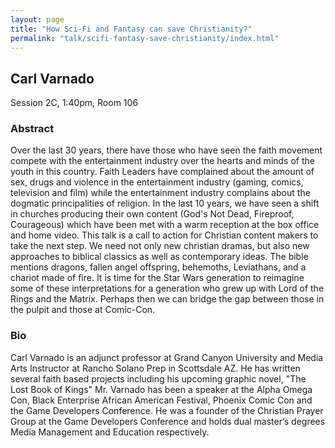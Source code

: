 ```yaml
---
layout: page
title: "How Sci-Fi and Fantasy can save Christianity?"
permalink: "talk/scifi-fantasy-save-christianity/index.html"
---
```


## <span class="talk-speaker">Carl Varnado</span>

Session 2C, 1:40pm, Room 106

### <span class="talk-abstract">Abstract</span>

Over the last 30 years, there have those who have seen the faith movement compete with the entertainment industry over the hearts and minds of the youth in this country. Faith Leaders have complained about the amount of sex, drugs and violence in the entertainment industry (gaming, comics, television and film) while the entertainment industry complains about the dogmatic principalities of religion. In the last 10 years, we have seen a shift in churches producing their own content (God's Not Dead, Fireproof, Courageous) which have been met with a warm reception at the box office and home video. 
This talk is a call to action for Christian content makers to take the next step. We need not only new christian dramas, but also new approaches to biblical classics as well as contemporary ideas. The bible mentions dragons, fallen angel offspring, behemoths, Leviathans, and a chariot made of fire. It is time for the Star Wars generation to reimagine some of these interpretations for a generation who grew up with Lord of the Rings and the Matrix. Perhaps then we can bridge the gap between those in the pulpit and those at Comic-Con.

### <span class="talk-bio">Bio</span>

Carl Varnado is an adjunct professor at Grand Canyon University and Media Arts Instructor at Rancho Solano Prep in Scottsdale AZ. He has written several faith based projects including his upcoming graphic novel, "The Lost Book of Kings" Mr. Varnado has been a speaker at the Alpha Omega Con, Black Enterprise African American Festival, Phoenix Comic Con and the Game Developers Conference. He was a founder of the Christian Prayer Group at the Game Developers Conference and holds dual master’s degrees Media Management and Education respectively.


